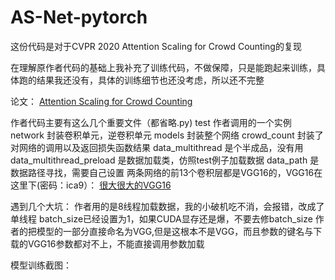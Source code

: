# AS-Net-pytorch
这份代码是对于CVPR 2020 Attention Scaling for Crowd Counting的复现


在理解原作者代码的基础上我补充了训练代码，不做保障，只是能跑起来训练，具体跑的结果我还没有，具体的训练细节也还没考虑，所以还不完整


论文：
[Attention Scaling for Crowd Counting](https://openaccess.thecvf.com/content_CVPR_2020/html/Jiang_Attention_Scaling_for_Crowd_Counting_CVPR_2020_paper.html)


作者代码主要有这么几个重要文件（都省略.py)
        test 作者调用的一个实例
        network 封装卷积单元，逆卷积单元
        models  封装整个网络
        crowd_count 封装了对网络的调用以及返回损失函数结果
        data_multithread 是个半成品，没有用
        data_multithread_preload 是数据加载类，仿照test例子加载数据
        data_path 是数据路径寻找，需要自己设置
        两条网络的前13个卷积层都是VGG16的，VGG16在这里下(密码：ica9）：
        [很大很大的VGG16](https://pan.baidu.com/s/12LVSJ5VYM4nSgPjdZ9Bvyg) 
  
  遇到几个大坑：
        作者用的是8线程加载数据，我的小破机吃不消，会报错，改成了单线程
        batch_size已经设置为1，如果CUDA显存还是爆，不要去修batch_size
        作者的把模型的一部分直接命名为VGG,但是这根本不是VGG，而且参数的键名与下载的VGG16参数都对不上，不能直接调用参数加载
       
       
  模型训练截图：
        
         
       
       
       
